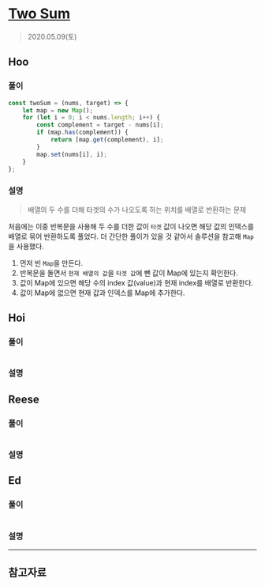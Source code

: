# [Two Sum](https://leetcode.com/explore/interview/card/top-interview-questions-easy/92/array/546/)

> 2020.05.09(토)

## Hoo

### 풀이

```js
const twoSum = (nums, target) => {
	let map = new Map();
	for (let i = 0; i < nums.length; i++) {
		const complement = target - nums[i];
		if (map.has(complement)) {
			return [map.get(complement), i];
		}
		map.set(nums[i], i);
	}
};
```

### 설명

> 배열의 두 수를 더해 타겟의 수가 나오도록 하는 위치를 배열로 반환하는 문제

처음에는 이중 반복문을 사용해 두 수를 더한 값이 `타겟` 값이 나오면 해당 값의 인덱스를 배열로 묶어 반환하도록 풀었다. 더 간단한 풀이가 있을 것 같아서 솔루션을 참고해 `Map`을 사용했다.

1. 먼저 빈 `Map`을 만든다.
2. 반복문을 돌면서 `현재 배열의 값`을 `타겟 값`에 뺀 값이 Map에 있는지 확인한다.
3. 값이 Map에 있으면 해당 수의 index 값(value)과 현재 index를 배열로 반환한다.
4. 값이 Map에 없으면 현재 값과 인덱스를 Map에 추가한다.

## Hoi

### 풀이

```js
```

### 설명

## Reese

### 풀이

```js
```

### 설명

## Ed

### 풀이

```js
```

### 설명

---

## 참고자료
